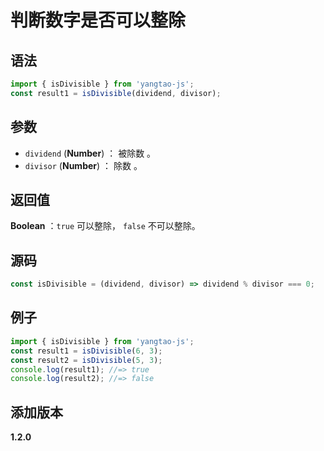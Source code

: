 # 判断数字是否可以整除

## 语法

```js
import { isDivisible } from 'yangtao-js';
const result1 = isDivisible(dividend, divisor);
```

## 参数

- `dividend` (**Number**) ： 被除数 。
- `divisor` (**Number**) ： 除数 。

## 返回值

**Boolean** ：`true` 可以整除， `false` 不可以整除。

## 源码

```js
const isDivisible = (dividend, divisor) => dividend % divisor === 0;
```

## 例子

```js
import { isDivisible } from 'yangtao-js';
const result1 = isDivisible(6, 3);
const result2 = isDivisible(5, 3);
console.log(result1); //=> true
console.log(result2); //=> false
```

## 添加版本

**1.2.0**
